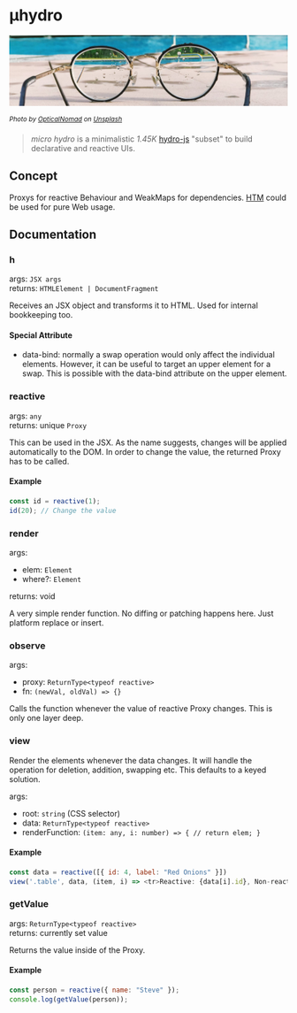# µhydro

![glasses](./uhydro.jpg)

<sup>_Photo by [OpticalNomad](https://unsplash.com/@opticalnomad) on [Unsplash](https://unsplash.com/)_</sup>

> _micro hydro_ is a minimalistic _1.45K_ [hydro-js](https://github.com/Krutsch/hydro-js) "subset" to build declarative and reactive UIs.

## Concept

Proxys for reactive Behaviour and WeakMaps for dependencies. [HTM](https://github.com/developit/htm) could be used for pure Web usage.

## Documentation

### h

args: `JSX args`<br>
returns: `HTMLElement | DocumentFragment`

Receives an JSX object and transforms it to HTML. Used for internal bookkeeping too.

#### Special Attribute

- data-bind: normally a swap operation would only affect the individual elements. However, it can be useful to target an upper element for a swap. This is possible with the data-bind attribute on the upper element.

### reactive

args: `any`<br>
returns: unique `Proxy`

This can be used in the JSX. As the name suggests, changes will be applied automatically to the DOM. In order to change the value, the returned Proxy has to be called.

#### Example

```js
const id = reactive(1);
id(20); // Change the value
```

### render

args:

- elem: `Element`<br>
- where?: `Element`<br>

returns: void

A very simple render function. No diffing or patching happens here. Just platform replace or insert.

### observe

args:

- proxy: `ReturnType<typeof reactive>`<br>
- fn: `(newVal, oldVal) => {}`

Calls the function whenever the value of reactive Proxy changes. This is only one layer deep.

### view

Render the elements whenever the data changes. It will handle the operation for deletion, addition, swapping etc. This defaults to a keyed solution.

args:

- root: `string` (CSS selector)<br>
- data: `ReturnType<typeof reactive>`<br>
- renderFunction: `(item: any, i: number) => { // return elem; }`<br>

#### Example

```js
const data = reactive([{ id: 4, label: "Red Onions" }])
view('.table', data, (item, i) => <tr>Reactive: {data[i].id}, Non-reactive: {item.id}<tr>)
```

### getValue

args: `ReturnType<typeof reactive>`<br>
returns: currently set value

Returns the value inside of the Proxy.

#### Example

```js
const person = reactive({ name: "Steve" });
console.log(getValue(person));
```
